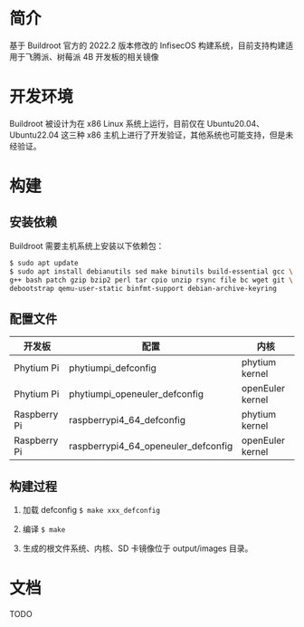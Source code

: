 # 简介

基于 Buildroot 官方的 2022.2 版本修改的 InfisecOS 构建系统，目前支持构建适用于飞腾派、树莓派 4B 开发板的相关镜像

# 开发环境

Buildroot 被设计为在 x86 Linux 系统上运行，目前仅在 Ubuntu20.04、Ubuntu22.04 这三种 x86 主机上进行了开发验证，其他系统也可能支持，但是未经验证。

# 构建

## 安装依赖

Buildroot 需要主机系统上安装以下依赖包：

```bash
$ sudo apt update
$ sudo apt install debianutils sed make binutils build-essential gcc \
g++ bash patch gzip bzip2 perl tar cpio unzip rsync file bc wget git \
debootstrap qemu-user-static binfmt-support debian-archive-keyring
```

## 配置文件

|开发板|配置|内核|
|----|----|----|
|Phytium Pi|phytiumpi_defconfig| phytium kernel|
|Phytium Pi|phytiumpi_openeuler_defconfig| openEuler kernel|
|Raspberry Pi|raspberrypi4_64_defconfig| phytium kernel|
|Raspberry Pi|raspberrypi4_64_openeuler_defconfig| openEuler kernel|

## 构建过程

1. 加载 defconfig `$ make xxx_defconfig`

2. 编译 `$ make`

3. 生成的根文件系统、内核、SD 卡镜像位于 output/images 目录。

# 文档

TODO

